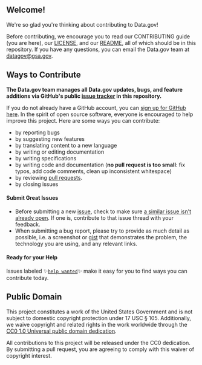 ## Welcome!

We're so glad you're thinking about contributing to Data.gov!

Before contributing, we encourage you to read our CONTRIBUTING guide (you are here), our [LICENSE](https://github.com/GSA/data.gov/blob/master/LICENSE.md), and our [README](https://github.com/GSA/data.gov/blob/master/README.md), all of which should be in this repository. If you have any questions, you can email the Data.gov team at [datagov@gsa.gov](mailto:datagov@gsa.gov).

## Ways to Contribute

**The Data.gov team manages all Data.gov updates, bugs, and feature additions via GitHub's public [issue tracker](https://github.com/GSA/data.gov) in this repository.** 

If you do not already have a GitHub account, you can [sign up for GitHub here](https://github.com/). In the spirit of open source software, everyone is encouraged to help improve this project. Here are some ways you can contribute:
- by reporting bugs
- by suggesting new features
- by translating content to a new language
- by writing or editing documentation
- by writing specifications
- by writing code and documentation (**no pull request is too small**: fix typos, add code comments, clean up inconsistent whitespace)
- by reviewing [pull requests](https://github.com/GSA/data.gov/pulls).
- by closing issues

#### Submit Great Issues
* Before submitting a new [issue](https://github.com/GSA/data.gov/issues), check to make sure [a similar issue isn't already open](https://github.com/GSA/data.gov/issues?q=is%3Aissue+is%3Aopen). If one is, contribute to that issue thread with your feedback.
* When submitting a bug report, please try to provide as much detail as possible, i.e. a screenshot or [gist](https://gist.github.com/) that demonstrates the problem, the technology you are using, and any relevant links. 

#### Ready for your Help 
Issues labeled :sparkles:[`help wanted`](https://github.com/GSA/data.gov/labels/help%20wanted):sparkles: make it easy for you to find ways you can contribute today. 

## Public Domain

This project constitutes a work of the United States Government and is not subject to domestic copyright protection under 17 USC § 105. Additionally, we waive copyright and related rights in the work worldwide through the [CC0 1.0 Universal public domain dedication](https://creativecommons.org/publicdomain/zero/1.0/).

All contributions to this project will be released under the CC0
dedication. By submitting a pull request, you are agreeing to comply
with this waiver of copyright interest.

